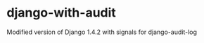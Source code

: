 django-with-audit
=================

Modified version of Django 1.4.2 with signals for django-audit-log